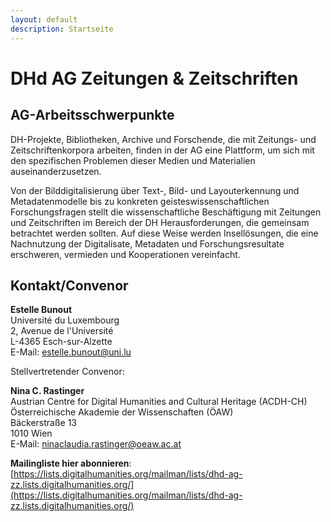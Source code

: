 ```yaml
---
layout: default
description: Startseite
---
```


# DHd AG Zeitungen & Zeitschriften

## AG-Arbeitsschwerpunkte
DH-Projekte, Bibliotheken, Archive und Forschende, die mit Zeitungs- und Zeitschriftenkorpora arbeiten, finden in der AG eine Plattform, um sich mit den spezifischen Problemen dieser Medien und Materialien auseinanderzusetzen. 

Von der Bilddigitalisierung über Text-, Bild- und Layouterkennung und Metadatenmodelle bis zu konkreten geisteswissenschaftlichen Forschungsfragen stellt die wissenschaftliche Beschäftigung mit Zeitungen und Zeitschriften im Bereich der DH Herausforderungen, die gemeinsam betrachtet werden sollten. Auf diese Weise werden Insellösungen, die eine Nachnutzung der Digitalisate, Metadaten und Forschungsresultate erschweren, vermieden und Kooperationen vereinfacht.

## Kontakt/Convenor
**Estelle Bunout**    
Université du Luxembourg    
2, Avenue de l'Université   
L-4365 Esch-sur-Alzette     
E-Mail: estelle.bunout@uni.lu
    
Stellvertretender Convenor:
    
**Nina C. Rastinger**  
Austrian Centre for Digital Humanities and Cultural Heritage (ACDH-CH)  
Österreichische Akademie der Wissenschaften (ÖAW)   
Bäckerstraße 13     
1010 Wien   
E-Mail: ninaclaudia.rastinger@oeaw.ac.at

**Mailingliste hier abonnieren**: [https://lists.digitalhumanities.org/mailman/lists/dhd-ag-zz.lists.digitalhumanities.org/](https://lists.digitalhumanities.org/mailman/lists/dhd-ag-zz.lists.digitalhumanities.org/)